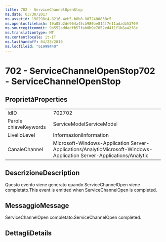 ```yaml
---
title: 702 - ServiceChannelOpenStop
ms.date: 03/30/2017
ms.assetid: 190298c4-8216-4eb5-b8b0-8072400838c5
ms.openlocfilehash: 10a05b2de964a45cb980be814f7e11adadb53709
ms.sourcegitcommit: 9b552addadfb57fab0b9e7852ed4f1f1b8a42f8e
ms.translationtype: MT
ms.contentlocale: it-IT
ms.lasthandoff: 04/23/2019
ms.locfileid: "61999440"
---
```

# <a name="702---servicechannelopenstop"></a><span data-ttu-id="6dfdb-102">702 - ServiceChannelOpenStop</span><span class="sxs-lookup"><span data-stu-id="6dfdb-102">702 - ServiceChannelOpenStop</span></span>
## <a name="properties"></a><span data-ttu-id="6dfdb-103">Proprietà</span><span class="sxs-lookup"><span data-stu-id="6dfdb-103">Properties</span></span>  
  
|||  
|-|-|  
|<span data-ttu-id="6dfdb-104">Id</span><span class="sxs-lookup"><span data-stu-id="6dfdb-104">ID</span></span>|<span data-ttu-id="6dfdb-105">702</span><span class="sxs-lookup"><span data-stu-id="6dfdb-105">702</span></span>|  
|<span data-ttu-id="6dfdb-106">Parole chiave</span><span class="sxs-lookup"><span data-stu-id="6dfdb-106">Keywords</span></span>|<span data-ttu-id="6dfdb-107">ServiceModel</span><span class="sxs-lookup"><span data-stu-id="6dfdb-107">ServiceModel</span></span>|  
|<span data-ttu-id="6dfdb-108">Livello</span><span class="sxs-lookup"><span data-stu-id="6dfdb-108">Level</span></span>|<span data-ttu-id="6dfdb-109">Informazioni</span><span class="sxs-lookup"><span data-stu-id="6dfdb-109">Information</span></span>|  
|<span data-ttu-id="6dfdb-110">Canale</span><span class="sxs-lookup"><span data-stu-id="6dfdb-110">Channel</span></span>|<span data-ttu-id="6dfdb-111">Microsoft-Windows-Application Server-Applications/Analytic</span><span class="sxs-lookup"><span data-stu-id="6dfdb-111">Microsoft-Windows-Application Server-Applications/Analytic</span></span>|  
  
## <a name="description"></a><span data-ttu-id="6dfdb-112">Descrizione</span><span class="sxs-lookup"><span data-stu-id="6dfdb-112">Description</span></span>  
 <span data-ttu-id="6dfdb-113">Questo evento viene generato quando ServiceChannelOpen viene completato.</span><span class="sxs-lookup"><span data-stu-id="6dfdb-113">This event is emitted when ServiceChannelOpen is completed.</span></span>  
  
## <a name="message"></a><span data-ttu-id="6dfdb-114">Messaggio</span><span class="sxs-lookup"><span data-stu-id="6dfdb-114">Message</span></span>  
 <span data-ttu-id="6dfdb-115">ServiceChannelOpen completato.</span><span class="sxs-lookup"><span data-stu-id="6dfdb-115">ServiceChannelOpen completed.</span></span>  
  
## <a name="details"></a><span data-ttu-id="6dfdb-116">Dettagli</span><span class="sxs-lookup"><span data-stu-id="6dfdb-116">Details</span></span>
